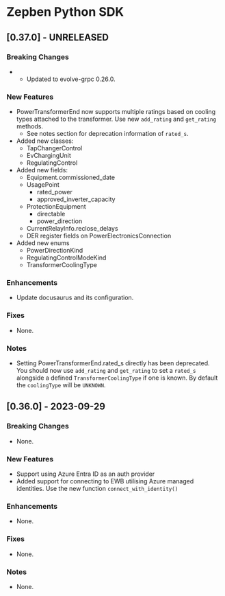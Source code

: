 # Zepben Python SDK
## [0.37.0] - UNRELEASED
### Breaking Changes
* * Updated to evolve-grpc 0.26.0.

### New Features
* PowerTransformerEnd now supports multiple ratings based on cooling types attached to the transformer. Use new `add_rating` and `get_rating` methods.
    * See notes section for deprecation information of `rated_s`.
* Added new classes:
    * TapChangerControl
    * EvChargingUnit
    * RegulatingControl
* Added new fields:
    * Equipment.commissioned_date
    * UsagePoint
        * rated_power
        * approved_inverter_capacity
    * ProtectionEquipment
        * directable
        * power_direction
    * CurrentRelayInfo.reclose_delays
    * DER register fields on PowerElectronicsConnection
* Added new enums
    * PowerDirectionKind
    * RegulatingControlModeKind
    * TransformerCoolingType

### Enhancements
* Update docusaurus and its configuration.

### Fixes
* None.

### Notes
* Setting PowerTransformerEnd.rated_s directly has been deprecated. You should now use `add_rating` and `get_rating` to set a `rated_s` alongside a defined 
  `TransformerCoolingType` if one is known. By default the `coolingType` will be `UNKNOWN`.

## [0.36.0] - 2023-09-29
### Breaking Changes
* None.

### New Features
* Support using Azure Entra ID as an auth provider 
* Added support for connecting to EWB utilising Azure managed identities. Use the new function `connect_with_identity()`

### Enhancements
* None.

### Fixes
* None.

### Notes
* None.
